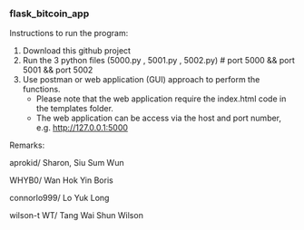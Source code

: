 ### flask_bitcoin_app



Instructions to run the program:
1. Download this github project
2. Run the 3 python files (5000.py , 5001.py , 5002.py) # port 5000 && port 5001 && port 5002
3. Use postman or web application (GUI) approach to perform the functions.
    - Please note that the web application require the index.html code in the templates folder.
    - The web application can be access via the host and port number, e.g. http://127.0.0.1:5000


Remarks:

aprokid/ Sharon, Siu Sum Wun

WHYB0/ Wan Hok Yin Boris

connorlo999/ Lo Yuk Long

wilson-t WT/ Tang Wai Shun Wilson

